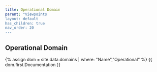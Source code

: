 ```yaml
---
title: Operational Domain
parent: "Viewpoints
layout: default
has_children: true
nav_order: 20
---
```

## Operational Domain
{% assign dom = site.data.domains | where: "Name","Operational" %}
{{ dom.first.Documentation }}
